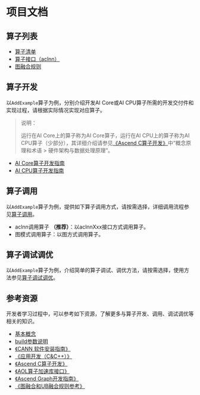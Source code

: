 # 项目文档

## 算子列表
- [算子清单](./context/op_list.md)
- [算子接口（aclnn）](./context/op_api_list.md)
- [图融合规则](./context/op_pass_list.md)

## 算子开发

以`AddExample`算子为例，分别介绍开发AI Core或AI CPU算子所需的开发交付件和实现过程，请根据实际情况实现对应算子。

> 说明：
>
> 运行在AI Core上的算子称为AI Core算子，运行在AI CPU上的算子称为AI CPU算子（少部分），其详细介绍请参见[《Ascend C算子开发》](https://hiascend.com/document/redirect/CannCommunityOpdevAscendC)中“概念原理和术语 > 硬件架构与数据处理原理”。

- [AI Core算子开发指南](../docs/context/AI%20Core算子开发指南.md)
- [AI CPU算子开发指南](../docs/context/AI%20CPU算子开发指南.md)

## 算子调用

以`AddExample`算子为例，提供如下算子调用方式，请按需选择，详细调用流程参见[算子调用](./context/算子调用.md)。

- aclnn调用算子 **（推荐）**：以aclnnXxx接口方式调用算子。
- 图模式调用算子：以图方式调用算子。

## 算子调试调优

以`AddExample`算子为例，介绍简单的算子调试、调优方法，请按需选择，使用方法参见[算子调试调优](./context/算子调试调优.md)。


## 参考资源

开发者学习过程中，可以参考如下资源，了解更多与算子开发、调用、调试调优等相关的知识。

- [基本概念](context/基本概念.md)
- [build参数说明](context/build参数说明.md)
- [《CANN 软件安装指南》](https://hiascend.com/document/redirect/CannCommunityInstSoftware)
- [《应用开发（C&C++）》](https://hiascend.com/document/redirect/CannCommunityInferWizard)
- [《Ascend C算子开发》](https://hiascend.com/document/redirect/CannCommunityOpdevAscendC)
- [《AOL算子加速库接口》](https://hiascend.com/document/redirect/CannCommunityOplist)
- [《Ascend Graph开发指南》](https://hiascend.com/document/redirect/CannCommunityAscendGraph)
- [《图融合和UB融合规则参考》](https://hiascend.com/document/redirect/CannCommunitygraphubfusionref)

